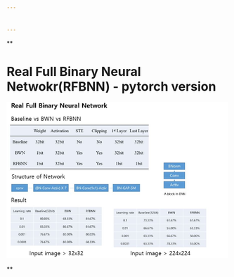 ```yaml
---


---
```


<p>**</p>
<h1 id="real-full-binary-neural-netwokrrfbnn---pytorch-version">Real Full Binary Neural Netwokr(RFBNN) - pytorch version</h1>
<p><img alt="enter image description here" src="img.JPG"></p>
<p>**</p>

